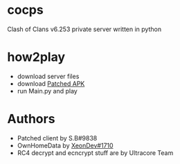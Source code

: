 # cocps
Clash of Clans v6.253 private server written in python
# how2play
- download server files
- download [Patched APK](https://www.mediafire.com/file/2q6jp6xp1k56pz4/cocps.apk/file) 
- run Main.py and play
# Authors 
- Patched client by S.B#9838 
- OwnHomeData by [XeonDev#1710](https://github.com/1mposs1ble-dev/PyClash/blob/main/Packets/Messages/Server/OwnHomeData.py) 
- RC4 decrypt and ecncrypt stuff are by Ultracore Team
